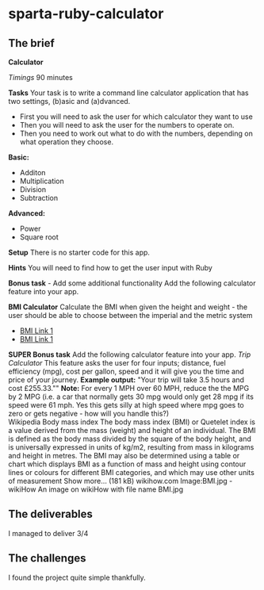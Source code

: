 # sparta-ruby-calculator

## The brief

**Calculator**

*Timings*
90 minutes

**Tasks**
Your task is to write a command line calculator application that has two settings, (b)asic and (a)dvanced.
- First you will need to ask the user for which calculator they want to use
- Then you will need to ask the user for the numbers to operate on.
- Then you need to work out what to do with the numbers, depending on what operation they choose.

**Basic:**
  - Additon
  - Multiplication
  - Division
  - Subtraction

**Advanced:**
  - Power
  - Square root

**Setup**
There is no starter code for this app.

**Hints**
You will need to find how to get the user input with Ruby

**Bonus task** - Add some additional functionality
Add the following calculator feature into your app.

**BMI Calculator**
Calculate the BMI when given the height and weight - the user should be able to choose between the imperial and the metric system
- [BMI Link 1](http://en.wikipedia.org/wiki/Body_mass_index)
- [BMI Link 1](http://www.wikihow.com/Image:BMI.jpg)

**SUPER Bonus task**
Add the following calculator feature into your app.
*Trip Calculator*
This feature asks the user for four inputs; distance, fuel efficiency (mpg), cost per gallon, speed and it will give you the time and price of your journey.
**Example output:** "Your trip will take 3.5 hours and cost £255.33.""
**Note:** For every 1 MPH over 60 MPH, reduce the the MPG by 2 MPG (i.e. a car that normally gets 30 mpg would only get 28 mpg if its speed were 61 mph. Yes this gets silly at high speed where mpg goes to zero or gets negative - how will you handle this?)
<br>
Wikipedia
Body mass index
The body mass index (BMI) or Quetelet index is a value derived from the mass (weight) and height of an individual. The BMI is defined as the body mass divided by the square of the body height, and is universally expressed in units of kg/m2, resulting from mass in kilograms and height in metres.
The BMI may also be determined using a table or chart which displays BMI as a function of mass and height using contour lines or colours for different BMI categories, and which may use other units of measurement Show more… (181 kB)
 wikihow.com
Image:BMI.jpg - wikiHow
An image on wikiHow with file name BMI.jpg


## The deliverables

I managed to deliver 3/4

## The challenges

I found the project quite simple thankfully.
